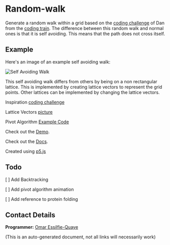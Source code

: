 # Random-walk

Generate a random walk within a grid based on the [coding challenge](https://thecodingtrain.com/CodingChallenges/162-self-avoiding-walk.html)
of Dan from the [coding train](https://thecodingtrain.com/).  The difference
between this random walk and normal ones is that it is self avoiding.  This
means that the path does not cross itself.

## Example
Here's an image of an example self avoiding walk:

![Self Avoiding Walk](https://omareq.github.io/imgs/p_020.gif)

This self avoiding walk differs from others by being on a non rectangular
lattice.  This is implemented by creating lattice vectors to represent the grid
points.  Other lattices can be implemented by changing the lattice vectors.

Inspiration [coding challenge](https://thecodingtrain.com/CodingChallenges/162-self-avoiding-walk.html)

Lattice Vectors [picture](https://mpb.readthedocs.io/en/latest/Data_Analysis_Tutorial/)

Pivot Algorithm [Example Code](https://www.guangshi.io/posts/pivot-algorithm/)

Check out the [Demo](https://omareq.github.io/random-walk/).

Check out the [Docs](https://omareq.github.io/random-walk/docs/).

Created using [p5.js](https://p5js.org/)

## Todo

[ ] Add Backtracking

[ ] Add pivot algorithm animation

[ ] Add reference to protein folding

## Contact Details
__Programmer:__ [Omar Essilfie-Quaye](mailto:omareq08+githubio@gmail.com)


(This is an auto-generated document, not all links will necessarily work)
